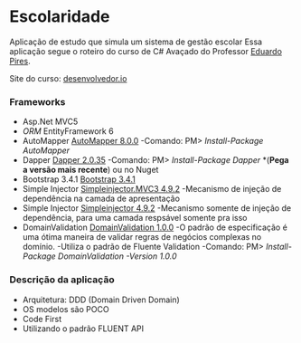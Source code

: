 # Escolaridade
Aplicação de estudo que simula um sistema de gestão escolar
Essa aplicação segue o roteiro do curso de C# Avaçado do Professor [Eduardo Pires](https://github.com/EduardoPires).

Site do curso: [desenvolvedor.io](https://desenvolvedor.io/)

### Frameworks
- Asp.Net MVC5
- _ORM_ EntityFramework 6
- AutoMapper [AutoMapper 8.0.0](https://automapper.org/)
    -Comando: PM> _Install-Package AutoMapper_
- Dapper [Dapper 2.0.35](https://github.com/StackExchange/Dapper)
    -Comando: PM> _Install-Package Dapper_ *(**Pega a versão mais recente**) ou no Nuget
- Bootstrap 3.4.1 [Bootstrap 3.4.1](https://getbootstrap.com/docs/3.4/)
- Simple Injector [Simpleinjector.MVC3 4.9.2](https://www.nuget.org/packages/SimpleInjector.MVC3/4.9.2)
    -Mecanismo de injeção de dependência na camada de apresentação
- Simple Injector [Simpleinjector 4.9.2](https://www.nuget.org/packages/SimpleInjector.MVC3/4.9.2)
    -Mecanismo somente de injeção de dependência, para uma camada respsável somente pra isso
- DomainValidation [DomainValidation 1.0.0](https://www.nuget.org/packages/DomainValidation/)
    -O padrão de especificação é uma ótima maneira de validar regras de negócios complexas no domínio.
    -Utiliza o padrão de Fluente Validation
    -Comando: PM> _Install-Package DomainValidation -Version 1.0.0_

### Descrição da aplicação
- Arquitetura: DDD (Domain Driven Domain)
- OS modelos são POCO
- Code First
- Utilizando o padrão FLUENT API
